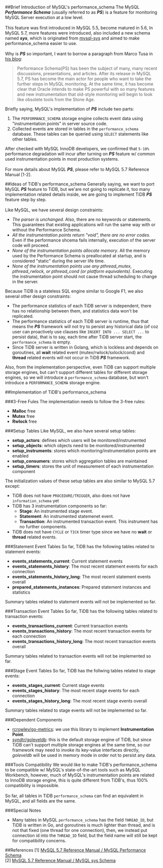 ##Brief Introduction of MySQL's performance_schema
The MySQL ***Performance Schema*** (usually referred to as ***PS***) is a feature for monitoring MySQL Server execution at a low level. 
<br/><br/>
This feature was first introduced in MySQL 5.5, become matured in 5.6, In MySQL 5.7, more features were introduced, also included a new schema named ***sys***, which is originated from [mysql-sys](https://github.com/mysql/mysql-sys) and aimed to make performance_schema easier to use. 
<br/><br/>
Why is ***PS*** so important, I want to borrow a paragraph from Marco Tusa in [his blog](http://www.pythian.com/blog/part-1-how-to-effectively-use-a-performance-schema/):
> Performance Schema(PS) has been the subject of many, many recent discussions, presentations, and
articles. After its release in MySQL 5.7, PS has become the main actor for people who want to take the further steps in MySQL monitoring. At the same time, it has become clear that Oracle intends to make PS powerful with so many features and new instrumentation that old-style monitoring will begin to look like obsolete tools from the Stone Age.

Briefly saying, MySQL's implementation of ***PS*** include two parts:

1. The `PERFORMANCE_SCHEMA` storage engine collects event data using "instrumentation points" in server source code.
2. Collected events are stored in tables in the `performance_schema` database. These tables can be queried using `SELECT` statements like other tables.

After checked with MySQL InnoDB developers, we confirmed that `5-10%` performance degradation will incur after turning on ***PS*** feature w/ common used instrumentation points in most production systems.
<br/><br/>
For more details about MySQL ***PS***, please refer to MySQL 5.7 Reference Manual [1-2].

##Ideas of TiDB's performance_schema
Generally saying, we want to port MySQL ***PS*** feature to TiDB, but we'are not going to replicate it, too many implementation related details inside, we are going to implement TiDB ***PS*** feature step by step.
<br/><br/>
Like MySQL, we have several design constraints:

* *The parser is unchanged*. Also, there are no keywords or statements. This guarantees that existing applications will run the same way with or without the Performance Schema.
* *All the instrumentation points return "void", there are no error codes*. Even if the performance shcema fails internally, execution of the server code will proceed.
* *None of the instrumentation points allocate memory*. All the memory used by the Performance Schema is preallocated at startup, and is considered "static" during the server life time.
* *None of the instrumentation points use any pthread_mutex, pthread_rwlock, or pthread_cond (or platform equivalents)*. Executing the instrumentation point should not cause thread scheduling to change in the server.

Because TiDB is a stateless SQL engine similar to Google F1, we also several other design constraints:

* The performance statistics of each TiDB server is independent, there has no relationship between them, and statistics data won't be replicated.
* The performance statistics of each TiDB server is runtime, thus that means the ***PS*** framework will not try to persist any historical data (of coz user can proactively use clauses like `INSERT INTO ... SELECT ...` to persist data), that is to say, each time after TiDB server start, the `performance_schema` is empty.
* Since TiDB server is written in Golang, which is lockless and depends on goroutines, all **wait** related event (mutex/rwlock/sxlock/cond) and **thread** related events will not occur in TiDB ***PS*** framework.

Also, from the implementation perspective, even TiDB can support multiple storage engines, but can't support different tables for different storage engines, so we will introduce a `performance_schema` database, but won't introduce a `PERFORMANCE_SCHEMA` storage engine.

##Implementation of TiDB's performance_schema

###3-Free Fules
The implementation needs to follow the 3-free rules:

* **Malloc** free
* **Mutex** free
* **Rwlock** free

###Setup Tables
Like MySQL, we also have several setup tables:

* **setup_actors**: defines which users will be monitored/instrumented
* **setup_objects**: which objects need to be monitored/instrumented
* **setup_instruments**: stores which monitoring/instrumentation points are enabled
* **setup_consumers**: stores which aggregation tables are maintained
* **setup_timers**: stores the unit of measurement of each instrumentation component

The initialization values of these setup tables are also similar to MySQL 5.7 except:

* TiDB does not have `PROCEDURE/TRIGGER`, also does not have `information_schema` yet
* TiDB has 3 instrumentation components so far:
	* **Stage**: An instrumented stage event.
	* **Statement**: An instrumented statemenet event.
	* **Transaction**: An instrumented transaction event. This instrument has no further components.
* TiDB does not have `CYCLE` or `TICK` timer type since we have no **wait** or **thread** related events.

###Statement Event Tables
So far, TiDB has the following tables related to statement events:

* **events\_statements\_current**: Current statement events
* **events\_statements\_history**: The most recent statement events for each connection
* **events\_statements\_history\_long**: The most recent statement events overall
* **prepared\_statements_instances**: Prepared statement instances and statistics

Summary tables related to statement events will not be implemented so far.

###Transaction Event Tables
So far, TiDB has the following tables related to transaction events:

* **events\_transactions\_current**: Current transaction events
* **events\_transactions\_history**: The most recent transaction events for each connection
* **events\_transactions\_history\_long**: The most recent transaction events overall

Summary tables related to transaction events will not be implemented so far.

###Stage Event Tables
So far, TiDB has the follwing tables related to stage events:

* **events\_stages\_current**: Current stage events
* **events\_stages\_history**: The most recent stage events for each connection
* **events\_stages\_history\_long**: The most recent stage events overall

Summary tables related to stage events will not be implemented so far.

###Dependent Components
* [rcrowley/go-metrics](https://github.com/rcrowley/go-metrics): we use this library to implement **Instrumentation Point**.
* [syndtr/goleveldb](https://github.com/syndtr/goleveldb): this is the default storage engine of TiDB, but since TiDB can't support multiple storage engines at the same time, so our framework may need to invoke its key-value interfaces directly, *goleveldb* will be used in memory mode in order not to persist any data.

###Tools Compatibility
We would like to make TiDB's performance_schema to be compatible w/ MySQL's state-of-the-art tools such as MySQL Workbench, however, much of MySQL's instrumentation points are related to InnoDB storage engine, this is quite different from TiDB's, thus 100% compatibility is impossible.
<br/><br/>
So far, all tables in TiDB `performance_schema` can find an equivalent in MySQL, and all fields are the same.

###Special Notes
* Many tables in MySQL `performance_schema` has the field `THREAD_ID`, but TiDB is written in Go, and goroutines is much lighter than thread, and is not that fixed (one thread for one connection), then, we instead put connection id into the `THREAD_ID` field, but the field name will still be kept for compatibility concerns.

##References
[1] [MySQL 5.7 Reference Manual  /  MySQL Performance Schema](http://dev.mysql.com/doc/refman/5.7/en/performance-schema.html)
<br/>
[2] [MySQL 5.7 Reference Manual  /  MySQL sys Schema](http://dev.mysql.com/doc/refman/5.7/en/sys-schema.html)
